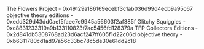 The Flowers Project - 0x49129a186169ecebf3c1ab036d99d4ecb9a95c67
objective theory editions - 0xedd329d43dd0aef5faee7e9945a56603f2af385f
Glitchy Squiggles - 0xc8831233319a9b133110823f7ac5456fd128379a
TFP Collectors Editions - 0x2d841db5308768ad23d6acf247ff605f1d22c06d
objective theory - 0xb6311780cd1ad97a56c33bc78c5de30e61dd2c18
